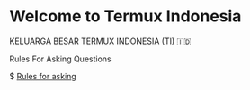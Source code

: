 # Welcome to Termux Indonesia
KELUARGA BESAR TERMUX INDONESIA (TI) 🇮🇩

Rules For Asking Questions

$ [Rules for asking](s.id/rules-for-asking)
